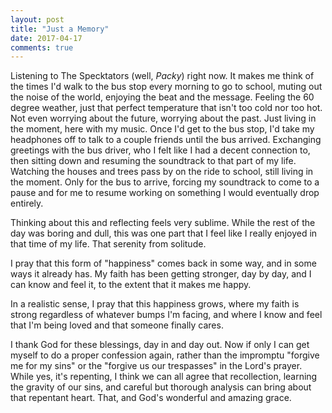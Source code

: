 ```yaml
---
layout: post
title: "Just a Memory"
date: 2017-04-17
comments: true
---
```


Listening to The Specktators (well, *Packy*) right now. It makes me think of the times I'd walk to the bus stop every morning to go to school, muting out the noise of the world, enjoying the beat and the message. Feeling the 60 degree weather, just that perfect temperature that isn't too cold nor too hot. Not even worrying about the future, worrying about the past. Just living in the moment, here with my music. Once I'd get to the bus stop, I'd take my headphones off to talk to a couple friends until the bus arrived. Exchanging greetings with the bus driver, who I felt like I had a decent connection to, then sitting down and resuming the soundtrack to that part of my life. Watching the houses and trees pass by on the ride to school, still living in the moment. Only for the bus to arrive, forcing my soundtrack to come to a pause and for me to resume working on something I would eventually drop entirely.

Thinking about this and reflecting feels very sublime. While the rest of the day was boring and dull, this was one part that I feel like I really enjoyed in that time of my life. That serenity from solitude.

I pray that this form of "happiness" comes back in some way, and in some ways it already has. My faith has been getting stronger, day by day, and I can know and feel it, to the extent that it makes me happy.

In a realistic sense, I pray that this happiness grows, where my faith is strong regardless of whatever bumps I'm facing, and where I know and feel that I'm being loved and that someone finally cares.

I thank God for these blessings, day in and day out. Now if only I can get myself to do a proper confession again, rather than the impromptu "forgive me for my sins" or the "forgive us our trespasses" in the Lord's prayer. While yes, it's repenting, I think we can all agree that recollection, learning the gravity of our sins, and careful but thorough analysis can bring about that repentant heart. That, and God's wonderful and amazing grace.
